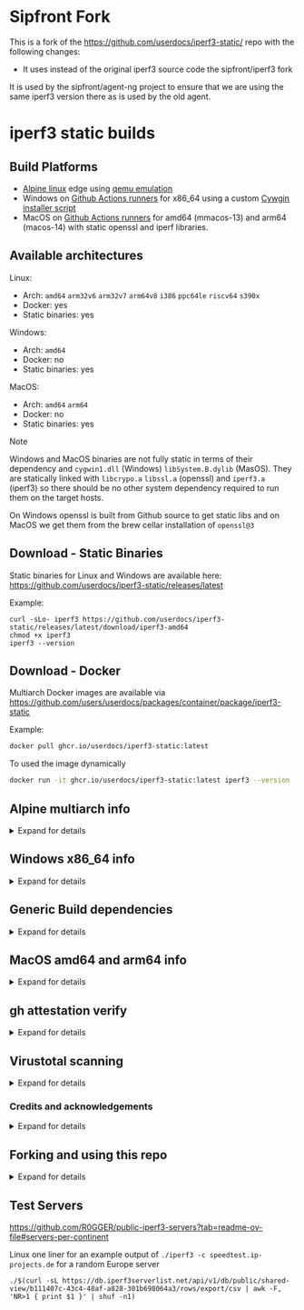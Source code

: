 # Sipfront Fork

This is a fork of the https://github.com/userdocs/iperf3-static/ repo with the following changes:

- It uses instead of the original iperf3 source code the sipfront/iperf3 fork

It is used by the sipfront/agent-ng project to ensure that we are using the same iperf3 version there as is used by the old agent.

# iperf3 static builds

## Build Platforms

- [Alpine linux](https://alpinelinux.org) edge using [qemu emulation](https://www.qemu.org)
- Windows on [Github Actions runners](https://github.com/actions/runner-images?tab=readme-ov-file#available-images) for x86_64 using a custom [Cywgin installer script](https://github.com/userdocs/iperf3-static/blob/master/cygwin-installer.cmd)
- MacOS on [Github Actions runners](https://github.com/actions/runner-images?tab=readme-ov-file#available-images) for amd64 (mmacos-13) and arm64 (macos-14) with static openssl and iperf libraries.

## Available architectures

Linux:

- Arch: `amd64` `arm32v6` `arm32v7` `arm64v8` `i386` `ppc64le` `riscv64` `s390x`
- Docker: yes
- Static binaries: yes

Windows:

- Arch: `amd64`
- Docker: no
- Static binaries: yes

MacOS:

- Arch: `amd64` `arm64`
- Docker: no
- Static binaries: yes

> [!NOTE]
> Windows and MacOS binaries are not fully static in terms of their dependency and `cygwin1.dll` (Windows) `libSystem.B.dylib` (MasOS).
> They are statically linked with `libcrypo.a` `libssl.a` (openssl) and `iperf3.a` (iperf3) so there should be no other system dependency required to run them on the target hosts.
>
> On Windows openssl is built from Github source to get static libs and on MacOS we get them from the brew cellar installation of `openssl@3`

## Download - Static Binaries

Static binaries for Linux and Windows are available here: https://github.com/userdocs/iperf3-static/releases/latest

Example:

```
curl -sLo- iperf3 https://github.com/userdocs/iperf3-static/releases/latest/download/iperf3-amd64
chmod +x iperf3
iperf3 --version
```

## Download - Docker

Multiarch Docker images are available via https://github.com/users/userdocs/packages/container/package/iperf3-static

Example:

```bash
docker pull ghcr.io/userdocs/iperf3-static:latest
```

To used the image dynamically

```bash
docker run -it ghcr.io/userdocs/iperf3-static:latest iperf3 --version
```

## Alpine multiarch info

<details closed>
<summary>Expand for details</summary>

| Alpine Arch | Docker platform arch |         Source of Build Dockers         |    ghcr.io image    |
| :---------: | :------------------: | :-------------------------------------: | :-----------------: |
|    armhf    |     linux/arm/v6     | https://hub.docker.com/r/arm32v6/alpine | arm32v6/alpine:edge |
|    armv7    |     linux/arm/v7     | https://hub.docker.com/r/arm32v7/alpine | arm32v7/alpine:edge |
|   aarch64   |     linux/arm64      | https://hub.docker.com/r/arm64v8/alpine | arm64v8/alpine:edge |
|   ppc64le   |    linux/ppc64le     | https://hub.docker.com/r/ppc64le/alpine | ppc64le/alpine:edge |
|    s390x    |     linux/s390x      |  https://hub.docker.com/r/s390x/alpine  |  s390x/alpine:edge  |
|   riscv64   |    linux/riscv64     | https://hub.docker.com/r/riscv64/alpine | riscv64/alpine:edge |
|     x86     |      linux/i386      |  https://hub.docker.com/r/i386/alpine   |  i386/alpine:edge   |
|   x86_64    |     linux/amd64      |  https://hub.docker.com/r/amd64/alpine  |  amd64/alpine:edge  |

</details>

## Windows x86_64 info

<details closed>
<summary>Expand for details</summary>

Static Cygwin builds created via cygwin64 using this custom installer

https://github.com/userdocs/iperf3-static/blob/master/cygwin-installer.cmd

</details>

## Generic Build dependencies

<details closed>
<summary>Expand for details</summary>

```
apk add build-base pkgconf autoconf automake curl libtool git perl openssl-libs-static openssl-dev linux-headers
```

#### Debian linux

```
apt install -y build-essential pkg-config automake libtool libssl-dev git perl
```

#### Cygwin packages

Without openssl

```bash
automake,gcc-core,gcc-g++,git,libtool,make,pkg-config
```

With openssl

```bash
automake,gcc-core,gcc-g++,git,libtool,make,pkg-config,libssl-devel,zlib-devel
```

### Generic Build Instructions

Clone the git repo - linux + Cygwin

```bash
git clone https://github.com/sipfront/iperf.git ~/iperf3 && cd ~/iperf3
```

Bootstrap - If you cloned the repo

```bash
./bootstrap.sh
```

Configure - linux + Cygwin

Note: Cygwin requires requires compiling openssl and zlib static libs to link statically. Otherwise you compile dynamically

Static

```bash
./configure --disable-shared --enable-static-bin --prefix=$HOME
```

Dynamic

```bash
./configure --prefix=$HOME
```

Cygwin openssl requires compiling openssl and zlib

Build - linux + Cygwin

```
make -j$(nproc)
make install
```

### Check the linking was done properly

```
ldd ~/bin/iperf3
```

### Version

Use this command to check the version.

```
~/bin/iperf3 -v
```

Will show something like this.

```
iperf 3.10.1 (cJSON 1.7.13)
Optional features available: CPU affinity setting, IPv6 flow label, TCP congestion algorithm setting, sendfile / zerocopy, socket pacing, authentication, bind to device, support IPv4 don't fragment
```

### Use the static binaries from this repo

Download and install to the bin directory of your local user (for root this may not be in the `$PATH`)

Pick the platform URL you need:

i386 / x86

```bash
mkdir -p ~/bin && source ~/.profile
wget -qO ~/bin/iperf3 https://github.com/userdocs/iperf3-static/releases/latest/download/iperf3-i386
chmod 700 ~/bin/iperf3
```

amd64

```bash
mkdir -p ~/bin && source ~/.profile
wget -qO ~/bin/iperf3 https://github.com/userdocs/iperf3-static/releases/latest/download/iperf3-amd64
chmod 700 ~/bin/iperf3
```

arm32v6

```bash
mkdir -p ~/bin && source ~/.profile
wget -qO ~/bin/iperf3 https://github.com/userdocs/iperf3-static/releases/latest/download/iperf3-arm32v6
chmod 700 ~/bin/iperf3
```

arm32v7

```bash
mkdir -p ~/bin && source ~/.profile
wget -qO ~/bin/iperf3 https://github.com/userdocs/iperf3-static/releases/latest/download/iperf3-arm32v7
chmod 700 ~/bin/iperf3
```

aarch64 / arm64

```bash
mkdir -p ~/bin && source ~/.profile
wget -qO ~/bin/iperf3 https://github.com/userdocs/iperf3-static/releases/latest/download/iperf3-arm64v8
chmod 700 ~/bin/iperf3
```

ppc64le

```bash
mkdir -p ~/bin && source ~/.profile
wget -qO ~/bin/iperf3 https://github.com/userdocs/iperf3-static/releases/latest/download/iperf3-ppc64le
chmod 700 ~/bin/iperf3
```

s390x

```bash
mkdir -p ~/bin && source ~/.profile
wget -qO ~/bin/iperf3 https://github.com/userdocs/iperf3-static/releases/latest/download/iperf3-s390x
chmod 700 ~/bin/iperf3
```

Windows builds required being bundled with Cygwin dlls to work so these are not single static binaries. They have a directory structure like this.

```
iperf3.exe
cygwin1.dll
```

Windows x64 no openssl

https://github.com/userdocs/iperf3-static/releases/latest/download/iperf3-amd64-win.zip

Windows x64 with openssl

https://github.com/userdocs/iperf3-static/releases/latest/download/iperf3-amd64-win-openssl.zip

Check the version:

```
~/bin/iperf3 -v
```

</details>

## MacOS amd64 and arm64 info

<details closed>
<summary>Expand for details</summary>

amd64 macos-13 intel

```bash
mkdir -p ~/bin && source ~/.profile
wget -qO ~/bin/iperf3 https://github.com/userdocs/iperf3-static/releases/latest/download/iperf3-amd64-osx-13
chmod 700 ~/bin/iperf3
```

arm64 macos-14 apple M1

```bash
mkdir -p ~/bin && source ~/.profile
wget -qO ~/bin/iperf3 https://github.com/userdocs/iperf3-static/releases/latest/download/iperf3-arm64-osx-14
chmod 700 ~/bin/iperf3
```

</details>

## gh attestation verify

<details closed>
<summary>Expand for details</summary>

Binaries built from the release of `3.17.1+` use [actions/attest-build-provenance](https://github.com/actions/attest-build-provenance)

Verify the integrity and provenance of an artifact using its associated cryptographically signed attestations.

https://cli.github.com/manual/gh_attestation_verify

For example:

```bash
gh attestation verify iperf3-amd64 -o userdocs
```

Will give you this result for the `release-5.0.0_v2.0.10` revision `1` binary.

```bash
Loaded digest sha256:84f9851d0647d3d618c66d64cac10ed1eb37583b3aaf3bb0baac88bf446fb10a for file://iperf3-amd64
Loaded 6 attestations from GitHub API
✓ Verification succeeded!

sha256:84f9851d0647d3d618c66d64cac10ed1eb37583b3aaf3bb0baac88bf446fb10a was attested by:
REPO                    PREDICATE_TYPE                  WORKFLOW
userdocs/iperf3-static  https://slsa.dev/provenance/v1  .github/workflows/alpine_multi.yml@refs/heads/master
```

</details>

## Virustotal scanning

<details closed>
<summary>Expand for details</summary>

All binaries and dlls are scanned by virus total and the results uploaded using this action

https://github.com/crazy-max/ghaction-virustotal

The results url is uploaded to the release body and you can see them here https://github.com/userdocs/iperf3-static/releases/latest

</details>

### Credits and acknowledgements

<details closed>
<summary>Expand for details</summary>

Other contributions have helped inspire the creation of a GitHub action for a Windows build and release.

[www.neowin.net](https://www.neowin.net/forum/topic/1234695-iperf-313-windows-build) via [budman](https://www.neowin.net/forum/profile/14624-budman/)

https://github.com/ar51an/iperf3-win-builds via [cryptanalyst](https://www.neowin.net/forum/profile/170754-cryptanalyst/)

</details>

## Forking and using this repo

<details closed>
<summary>Expand for details</summary>

Step 1: Fork the repo: https://github.com/userdocs/iperf3-static/fork

Step 2: Under the repo `/settings/secrets/actions` you will need to set a the `VT_API_KEY` using your

You can find it here if you have created an account: https://www.virustotal.com/gui/my-apikey

Step 3: Under the Actions tab, enable workflows. The `check_new_release.yml` defaults to a scheduled check but can be run manually.

https://github.com/userdocs/iperf3-static/blob/0571ce60cba18d2b67303b71d31009f83bae36c8/.github/workflows/check_new_release.yml#L11-L12

</details>

## Test Servers

https://github.com/R0GGER/public-iperf3-servers?tab=readme-ov-file#servers-per-continent

Linux one liner for an example output of `./iperf3 -c speedtest.ip-projects.de` for a random Europe server

```shell
./$(curl -sL https://db.iperf3serverlist.net/api/v1/db/public/shared-view/b111407c-43c4-48af-a828-301b698064a3/rows/export/csv | awk -F, 'NR>1 { print $1 }' | shuf -n1)
```
